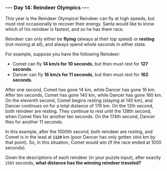 ### --- Day 14: Reindeer Olympics ---

This year is the Reindeer Olympics! Reindeer can fly at high speeds, but 
must rest occasionally to recover their energy. Santa would like to know 
which of his reindeer is fastest, and so he has them race.

Reindeer can only either be **flying** (always at their top speed) or **resting** 
(not moving at all), and always spend whole seconds in either state.

For example, suppose you have the following Reindeer:

- Comet can fly **14 km/s for 10 seconds**, but then must rest for **127 
seconds**.
- Dancer can fly **16 km/s for 11 seconds**, but then must rest for **162 
seconds**.

After one second, Comet has gone 14 km, while Dancer has gone 16 km. After 
ten seconds, Comet has gone 140 km, while Dancer has gone 160 km. On the 
eleventh second, Comet begins resting (staying at 140 km), and Dancer 
continues on for a total distance of 176 km. On the 12th second, both 
reindeer are resting. They continue to rest until the 138th second, when 
Comet flies for another ten seconds. On the 174th second, Dancer flies for 
another 11 seconds.

In this example, after the 1000th second, both reindeer are resting, and 
Comet is in the lead at **`1120`** km (poor Dancer has only gotten `1056` km by 
that point). So, in this situation, Comet would win (if the race ended at 
1000 seconds).

Given the descriptions of each reindeer (in your puzzle input), after 
exactly `2503` seconds, **what distance has the winning reindeer traveled?**
